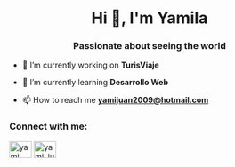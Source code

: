 <h1 align="center">Hi 👋, I'm Yamila</h1>
<h3 align="center">Passionate about seeing the world</h3>

- 🔭 I’m currently working on **TurisViaje**

- 🌱 I’m currently learning **Desarrollo Web**

- 📫 How to reach me **yamijuan2009@hotmail.com**

<h3 align="left">Connect with me:</h3>
<p align="left">
<a href="https://fb.com/yami juan kallus" target="blank"><img align="center" src="https://raw.githubusercontent.com/rahuldkjain/github-profile-readme-generator/master/src/images/icons/Social/facebook.svg" alt="yami juan kallus" height="30" width="40" /></a>
<a href="https://instagram.com/yami_juan" target="blank"><img align="center" src="https://raw.githubusercontent.com/rahuldkjain/github-profile-readme-generator/master/src/images/icons/Social/instagram.svg" alt="yami_juan" height="30" width="40" /></a>
</p>